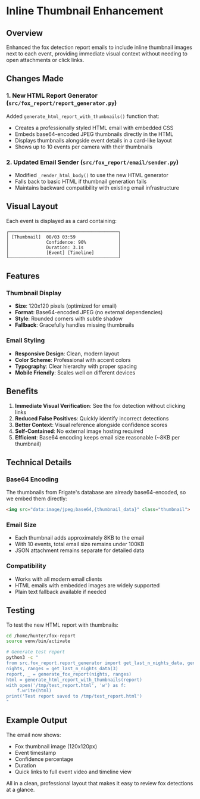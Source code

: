 # Inline Thumbnail Enhancement

## Overview
Enhanced the fox detection report emails to include inline thumbnail images next to each event, providing immediate visual context without needing to open attachments or click links.

## Changes Made

### 1. New HTML Report Generator (`src/fox_report/report_generator.py`)
Added `generate_html_report_with_thumbnails()` function that:
- Creates a professionally styled HTML email with embedded CSS
- Embeds base64-encoded JPEG thumbnails directly in the HTML
- Displays thumbnails alongside event details in a card-like layout
- Shows up to 10 events per camera with their thumbnails

### 2. Updated Email Sender (`src/fox_report/email/sender.py`)
- Modified `_render_html_body()` to use the new HTML generator
- Falls back to basic HTML if thumbnail generation fails
- Maintains backward compatibility with existing email infrastructure

## Visual Layout

Each event is displayed as a card containing:
```
┌─────────────────────────────────────────┐
│ [Thumbnail]  08/03 03:59                │
│              Confidence: 90%            │
│              Duration: 3.1s             │
│              [Event] [Timeline]         │
└─────────────────────────────────────────┘
```

## Features

### Thumbnail Display
- **Size**: 120x120 pixels (optimized for email)
- **Format**: Base64-encoded JPEG (no external dependencies)
- **Style**: Rounded corners with subtle shadow
- **Fallback**: Gracefully handles missing thumbnails

### Email Styling
- **Responsive Design**: Clean, modern layout
- **Color Scheme**: Professional with accent colors
- **Typography**: Clear hierarchy with proper spacing
- **Mobile Friendly**: Scales well on different devices

## Benefits

1. **Immediate Visual Verification**: See the fox detection without clicking links
2. **Reduced False Positives**: Quickly identify incorrect detections
3. **Better Context**: Visual reference alongside confidence scores
4. **Self-Contained**: No external image hosting required
5. **Efficient**: Base64 encoding keeps email size reasonable (~8KB per thumbnail)

## Technical Details

### Base64 Encoding
The thumbnails from Frigate's database are already base64-encoded, so we embed them directly:
```html
<img src="data:image/jpeg;base64,{thumbnail_data}" class="thumbnail">
```

### Email Size
- Each thumbnail adds approximately 8KB to the email
- With 10 events, total email size remains under 100KB
- JSON attachment remains separate for detailed data

### Compatibility
- Works with all modern email clients
- HTML emails with embedded images are widely supported
- Plain text fallback available if needed

## Testing

To test the new HTML report with thumbnails:
```bash
cd /home/hunter/fox-report
source venv/bin/activate

# Generate test report
python3 -c "
from src.fox_report.report_generator import get_last_n_nights_data, generate_fox_report, generate_html_report_with_thumbnails
nights, ranges = get_last_n_nights_data(3)
report, _ = generate_fox_report(nights, ranges)
html = generate_html_report_with_thumbnails(report)
with open('/tmp/test_report.html', 'w') as f:
    f.write(html)
print('Test report saved to /tmp/test_report.html')
"
```

## Example Output

The email now shows:
- Fox thumbnail image (120x120px)
- Event timestamp
- Confidence percentage
- Duration
- Quick links to full event video and timeline view

All in a clean, professional layout that makes it easy to review fox detections at a glance.
